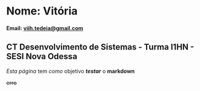 # Nome: Vitória

#### Email: viih.tedeia@gmail.com

## CT Desenvolvimento de Sistemas - Turma I1HN - SESI Nova Odessa

*Esta página* tem _como_ objetivo ***testar*** o **markdown** 

~~erro~~
